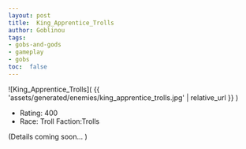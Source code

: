 ```yaml
---
layout: post
title:  King_Apprentice_Trolls
author: Goblinou
tags:
- gobs-and-gods
- gameplay
- gobs
toc:  false
---
```


![King_Apprentice_Trolls]( {{ 'assets/generated/enemies/king_apprentice_trolls.jpg' | relative_url }} )
- Rating: 400
- Race: Troll  Faction:Trolls

(Details coming soon... )
